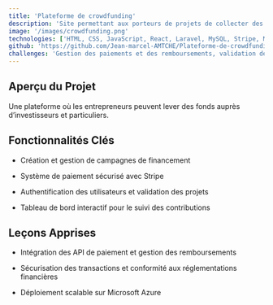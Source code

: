 ```yaml
---
title: 'Plateforme de crowdfunding'
description: 'Site permettant aux porteurs de projets de collecter des fonds pour financer leurs idées.'
image: '/images/crowdfunding.png'
technologies: ['HTML, CSS, JavaScript, React, Laravel, MySQL, Stripe, Microsoft Azure, JWT, GitHub']
github: 'https://github.com/Jean-marcel-AMTCHE/Plateforme-de-crowdfunding.git'
challenges: 'Gestion des paiements et des remboursements, validation des projets, conformité avec la réglementation financière.'
---
```


## Aperçu du Projet

Une plateforme où les entrepreneurs peuvent lever des fonds auprès d’investisseurs et particuliers.

## Fonctionnalités Clés

- Création et gestion de campagnes de financement

- Système de paiement sécurisé avec Stripe

- Authentification des utilisateurs et validation des projets

- Tableau de bord interactif pour le suivi des contributions

## Leçons Apprises

- Intégration des API de paiement et gestion des remboursements

- Sécurisation des transactions et conformité aux réglementations financières

- Déploiement scalable sur Microsoft Azure
